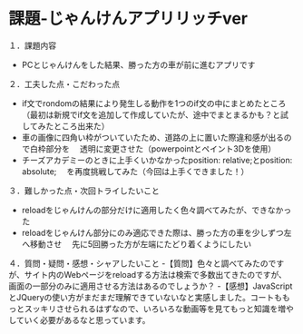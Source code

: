 # 課題-じゃんけんアプリリッチver

１．課題内容
- PCとじゃんけんをした結果、勝った方の車が前に進むアプリです

２．工夫した点・こだわった点
- if文でrondomの結果により発生しる動作を1つのif文の中にまとめたところ
（最初は新規でif文を追加して作成していたが、途中でまとまるかも？と試してみたところ出来た）
- 車の画像に四角い枠がついていたため、道路の上に置いた際違和感が出るので白枠部分を
　透明に変更させた（powerpointとペイント3Dを使用）
- チーズアカデミーのときに上手くいかなかったposition: relative;とposition: absolute;
　を再度挑戦してみた（今回は上手くできました！）
 
 ３．難しかった点・次回トライしたいこと
 - reloadをじゃんけんの部分だけに適用したく色々調べてみたが、できなかった
 - reloadをじゃんけん部分にのみ適応できた際は、勝った方の車を少しずつ左へ移動させ
 　先に5回勝った方が左端にたどり着くようにしたい
  
 ４．質問・疑問・感想・シャアしたいこと
 -【質問】色々と調べてみたのですが、サイト内のWebページをreloadする方法は検索で多数出てきたのですが、画面の一部分のみに適用させる方法はあるのでしょうか？
 -【感想】JavaScriptとJQueryの使い方がまだまだ理解できていないなと実感しました。コートももっとスッキリさせられるはずなので、いろいろな動画等を見てもっと知識を増やしていく必要があるなと思っています。
